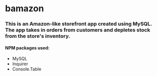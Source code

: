 # bamazon

### This is an Amazon-like storefront app created using MySQL. The app takes in orders from customers and depletes stock from the store's inventory.

#### NPM packages used: 
* MySQL 
* Inquirer 
* Console.Table
